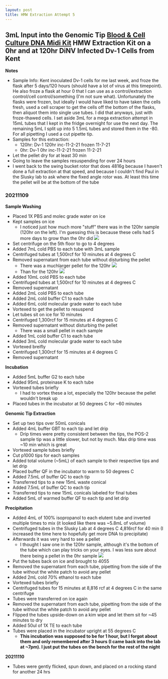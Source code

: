 ```yaml
---
layout: post
title: HMW Extraction Attempt 5
---
```


## 3mL Input into the Genomic Tip [Blood & Cell Culture DNA Midi Kit](https://www.qiagen.com/sg/shop/pcr/blood-and-cell-culture-dna-midi-kit/) HMW Extraction Kit on a 0hr and at 120hr DiNV Infected Dv-1 Cells from Kent


**Notes**
- Sample Info: Kent inoculated Dv-1 cells for me last week, and froze the flask after 5 days/120 hours (should have a lot of virus at this timepoint). He also froze a flask at hour 0 that I can use as a control/extraction control/cell control/something (I'm not sure what). Unfortunately the flasks were frozen, but ideally I would have liked to have taken the cells fresh, used a cell scraper to get the cells off the bottom of the flasks, then aliquot them into single use tubes. I did that anyways, just with froze-thawed cells. I set aside 3mL for a mega extraction attempt in 15mL tubes that I kept in the fridge overnight for use the next day. The remaining 5mL I split up into 5 1.5mL tubes and stored them in the -80. For all pipetting I used a cut pipette tip.
- Samples for this extraction:
  - 120hr: Dv-1 120hr inc-11-2-21 frozen 11-7-21
  - 0hr: Dv-1 0hr inc-11-2-21 frozen 11-2-21
- Let the pellet dry for at least 30 min
- Going to leave the samples resuspending for over 24 hours
- I went back to the swing bucket rotor that does 4816g because I haven't done a full extraction at that speed, and because I couldn't find Paul in the Slusky lab to ask where the fixed angle rotor was. At least this time the pellet will be at the bottom of the tube


### 20211109

**Sample Washing**

- Placed 1X PBS and molec grade water on ice
- Kept samples on ice
  - I noticed just how much more "stuff" there was in the 120hr sample (120hr on the left). I'm guessing this is because these cells had 5 more days to grow than the 0hr did
  ![](https://raw.githubusercontent.com/meschedl/Unckless-Lab-Notebook-Maggie/master/images/20211109-hmw-1.jpeg)
- Set centrifuge on the 5th floor to go to 4 degrees
- Added 7mL cold PBS to each tube with 3mL sample
- Centrifuged tubes at 1,500rcf for 10 minutes at 4 degrees C
- Removed supernatant from each tube without disturbing the pellet
  - There was a muchlarger pellet for the 120hr
  ![](https://raw.githubusercontent.com/meschedl/Unckless-Lab-Notebook-Maggie/master/images/20211109-hmw-2.jpeg)
  - Than for the 120hr
  ![](https://raw.githubusercontent.com/meschedl/Unckless-Lab-Notebook-Maggie/master/images/20211109-hmw-3.jpeg)
- Added 10mL cold PBS to each tube
- Centrifuged tubes at 1,500rcf for 10 minutes at 4 degrees C
- Removed supernatant
- Added 2mL cold PBS to each tube
- Added 2mL cold buffer C1 to each tube
- Added 6mL cold molecular grade water to each tube
- Vortexed to get the pellet to resuspend
- Let tubes sit on ice for 10 minutes
- Centrifuged 1,300rcf for 15 minutes at 4 degrees C
- Removed supernatant without disturbing the pellet
  - There was a small pellet in each sample
- Added 1mL cold buffer C1 to each tube
- Added 3mL cold molecular grade water to each tube
- Vortexed breifly
- Centrifuged 1,300rcf for 15 minutes at 4 degrees C
- Removed supernatant

**Incubation**
- Added 5mL buffer G2 to each tube
- Added 95mL proteinase K to each tube
- Vortexed tubes briefly
  - I had to vortex these a lot, especially the 120hr because the pellet wouldn't break up
- Placed tubes in the incubator at 50 degrees C for ~60 minutes

**Genomic Tip Extraction**
- Set up two tips over 50mL conicals
- Added 4mL buffer GBT to each tip and let drip
  - Drip times were pretty consistent between the tips, the POS-2 sample tip was a little slower, but not by much. Max drip time was ~10 min which is great
- Vortexed sample tubes briefly
- Cut p1000 tips for each samples
- Added total volume (~5mL) of each sample to their respective tips and let drip
- Placed buffer QF in the incubator to warm to 50 degrees C
- Added 7.5mL of buffer QC to each tip
- Transferred tips to a new 15mL waste conical
- Added 7.5mL of buffer QC to each tip
- Transferred tips to new 15mL conicals labeled for final tubes
- Added 5mL of warmed buffer QF to each tip and let drip

**Precipitation**
- Added 4mL of 100% isopropanol to each elutent tube and inverted multiple times to mix (it looked like there was ~5.8mL of volume)
- Centrifuged tubes in the Slusky Lab at 4 degrees C 4,816rcf for 40 min (I increased the time here to hopefully get more DNA to precipitate)
- Afterwards it was very hard to see a pellet
  - I thought I saw one in the 120hr sample, although it's the bottom of the tube which can play tricks on your eyes. I was less sure about there being a pellet in the 0hr sample
![](https://raw.githubusercontent.com/meschedl/Unckless-Lab-Notebook-Maggie/master/images/20211109-hmw-4.jpeg)
- Put the tubes back on ice and brought to 4055
- Removed the supernatant from each tube, pipetting from the side of the tube without the white patch to avoid any pellet
- Added 2mL cold 70% ethanol to each tube
- Vortexed tubes briefly
- Centrifuged tubes for 15 minutes at 8,816 rcf at 4 degrees C in the same centrifuge
- Tubes were transferred on ice again
- Removed the supernatant from each tube, pipetting from the side of the tube without the white patch to avoid any pellet
- Flipped the tubes upside-down on a kim wipe and let them sit for ~45 minutes to dry
- Added 50ul of 1X TE to each tube
- Tubes were placed in the incubator upright at 55 degrees C
  - **This incubation was supposed to be for 1 hour, but I forgot about them and only remembered after 3 hours (I came back into the lab at ~7pm). I just put the tubes on the bench for the rest of the night**

**20211110**

- Tubes were gently flicked, spun down, and placed on a rocking stand for another 24 hrs
